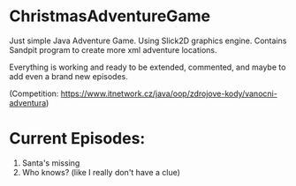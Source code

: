 # ChristmasAdventureGame
Just simple Java Adventure Game.
Using Slick2D graphics engine.
Contains Sandpit program to create more xml adventure locations. 

Everything is working and ready to be extended, commented, and maybe to add even a brand new episodes.

(Competition: https://www.itnetwork.cz/java/oop/zdrojove-kody/vanocni-adventura)

# Current Episodes:

1. Santa's missing
2. Who knows? (like I really don't have a clue)
